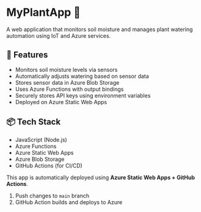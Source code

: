 # MyPlantApp 🌿

A web application that monitors soil moisture and manages plant watering automation using IoT and Azure services.

## 🚀 Features

- Monitors soil moisture levels via sensors
- Automatically adjusts watering based on sensor data
- Stores sensor data in Azure Blob Storage
- Uses Azure Functions with output bindings
- Securely stores API keys using environment variables
- Deployed on Azure Static Web Apps

## 📦 Tech Stack

- JavaScript (Node.js)
- Azure Functions
- Azure Static Web Apps
- Azure Blob Storage
- GitHub Actions (for CI/CD)

This app is automatically deployed using **Azure Static Web Apps + GitHub Actions**.

1. Push changes to `main` branch
2. GitHub Action builds and deploys to Azure
